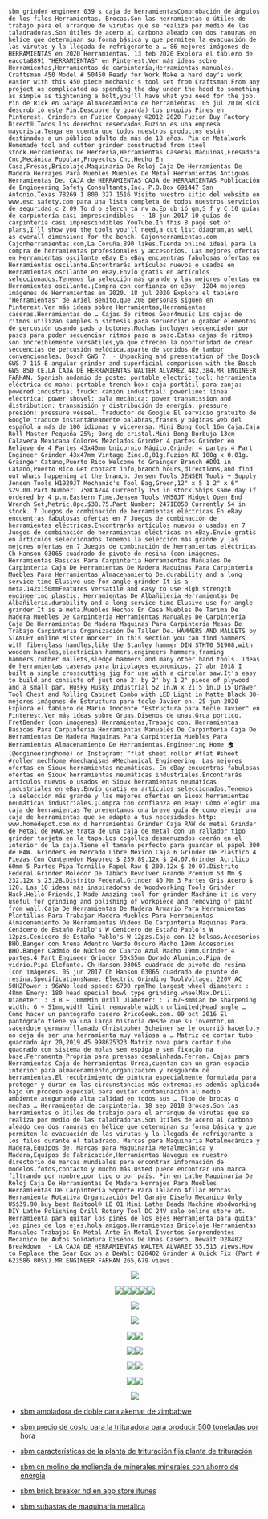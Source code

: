 
```
sbm grinder engineer 039 s caja de herramientasComprobación de ángulos de los filos Herramientas. Brocas.Son las herramientas o útiles de trabajo para el arranque de virutas que se realiza por medio de las taladradoras.Son útiles de acero al carbono aleado con dos ranuras en hélice que determinan su forma básica y que permiten la evacuación de las virutas y la llegada de refrigerante a … 86 mejores imágenes de HERRAMIENTAS en 2020 Herramientas. 13 feb 2020 Explora el tablero de eacota8891 "HERRAMIENTAS" en Pinterest.Ver más ideas sobre Herramientas,Herramientas de carpintería,Herramientas manuales. Craftsman 450 Model # 50450 Ready for Work Make a hard day's work easier with this 450 piece mechanic's tool set from Craftsman.From any project as complicated as spending the day under the hood to something as simple as tightening a bolt,you'll have what you need for the job. Pin de Rick en Garage Almacenamiento de herramientas. 05 jul 2018 Rick descrubrió este Pin.Descubre (y guarda) tus propios Pines en Pinterest. Grinders en Fuzion Company ©2012 2020 Fuzion Buy Factory Direct®.Todos los derechos reservados.Fuzion es una empresa mayorista.Tenga en cuenta que todos nuestros productos están destinados a un público adulto de más de 18 años. Pin on Metalwork Homemade tool and cutter grinder constructed from steel stock.Herramientas De Herreria,Herramientas Caseras,Maquinas,Fresadora Cnc,Mecánica Popular,Proyectos Cnc,Hecho En Casa,Fresas,Bricolaje.Maquinaria De Reloj Caja De Herramientas De Madera Herrajes Para Muebles Muebles De Metal Herramientas Antiguas Herramientas De. CAJA de HERRAMIENTAS CAJA de HERRAMIENTAS Publicación de Engineering Safety Consultants,Inc. P.O.Box 691447 San Antonio,Texas 78269 1 800 327 1516 Visite nuestro sitio del website en www.esc safety.com para una lista completa de todos nuestros servicios de seguridad c 2 09 To d o slerch tá nv a.Ep ub ió gm,S f y C 10 guías de carpintería casi imprescindibles  · 18 jun 2017 10 guías de carpintería casi imprescindibles YouTube.In this 8 page set of plans,I'll show you the tools you'll need,a cut list diagram,as well as overall dimensions for the bench. Cajonherramientas.com Cajonherramientas.com,La Coruña.890 likes.Tienda online ideal para la compra de herramientas profesionales y accesorios. Las mejores ofertas en Herramientas oscilante eBay En eBay encuentras fabulosas ofertas en Herramientas oscilante.Encontrarás artículos nuevos o usados en Herramientas oscilante en eBay.Envío gratis en artículos seleccionados.Tenemos la selección más grande y las mejores ofertas en Herramientas oscilante.¡Compra con confianza en eBay! 1284 mejores imágenes de Herramientas en 2020. 18 jul 2020 Explora el tablero "Herramientas" de Ariel Benito,que 208 personas siguen en Pinterest.Ver más ideas sobre Herramientas,Herramientas caseras,Herramientas de … Cajas de ritmos Gear4music Las cajas de ritmos utilizan samples o síntesis para secuenciar o grabar elementos de percusión usando pads o botones.Muchas incluyen secuenciador por pasos para poder secuenciar ritmos paso a paso.Estas cajas de ritmos son increíblemente versátiles,ya que ofrecen la oportunidad de crear secuencias de percusión melódica,aparte de sonidos de tambor convencionales. Bosch GWS 7  · Unpacking and presentation of the Bosch GWS 7 115 E angular grinder and superficial comparison with the Bosch GWS 850 CE.LA CAJA DE HERRAMIENTAS WALTER ALVAREZ 482,384.MR ENGINEER FARHAN. Spanish andamio de poste: portable electric tool: herramienta eléctrica de mano: portable trench box: caja portátil para zanja: powered industrial truck: camión industrial: powerline: línea eléctrica: power shovel: pala mecánica: power transmission and distribution: transmisión y distribución de energía: pressure: presión: pressure vessel. Traductor de Google El servicio gratuito de Google traduce instantáneamente palabras,frases y páginas web del español a más de 100 idiomas y viceversa. Mini Bong Cool 16m Caja.Caja Roll Master Pequeña 25%; Bong de cristal.Mini Bong Burbuja 13cm Calavera Mexicana Colores Mezclados.Grinder 4 partes.Grinder en Relieve de 4 Partes 43x40mm Unicornio Mágico.Grinder 4 partes.4 Part Engineer Grinder 43x47mm Vintage Zinc.0,01g.Fuzion RX 100g x 0.01g. Grainger Catano,Puerto Rico Welcome to Grainger Branch #D01 in Catano,Puerto Rico.Get contact info,branch hours,directions,and find out whats happening at the branch. Jensen Tools JENSEN Tools + Supply Jensen Tools H1929JT Mechanic's Tool Bag,Green,12" x 5 1 2" x 6" $29.00.Part Number: 758CA244 Currently 153 in stock.Ships same day if ordered by 4 p.m.Eastern Time.Jensen Tools VM50JT Midget Open End Wrench Set,Metric,8pc.$38.75.Part Number: 247IE050 Currently 54 in stock. 7 Juegos de combinación de herramientas eléctricas En eBay encuentras fabulosas ofertas en 7 Juegos de combinación de herramientas eléctricas.Encontrarás artículos nuevos o usados en 7 Juegos de combinación de herramientas eléctricas en eBay.Envío gratis en artículos seleccionados.Tenemos la selección más grande y las mejores ofertas en 7 Juegos de combinación de herramientas eléctricas. Ch Hanson 03065 cuadrado de pivote de resina (con imágenes. Herramientas Basicas Para Carpinteria Herramientas Manuales De Carpintería Caja De Herramientas De Madera Maquinas Para Carpinteria Muebles Para Herramientas Almacenamiento De.durability and a long service time Elusive use for angle grinder It is a meta.142x150mmFeatures Versatile and easy to use High strength engineering plastic. Herramientas De Albañileria Herramientas De Albañileria.durability and a long service time Elusive use for angle grinder It is a meta.Muebles Hechos En Casa Muebles De Tarima De Madera Muebles De Carpintería Herramientas Manuales De Carpintería Caja De Herramientas De Madera Maquinas Para Carpinteria Mesas De Trabajo Carpinteria Organización De Taller De. HAMMERS AND MALLETS by STANLEY online Mister Worker™ In this section you can find hammers with fiberglass handles,like the Stanley hammer DIN STHT0 51908,with wooden handles,electrician hammers,engineers hammers,framing hammers,rubber mallets,sledge hammers and many other hand tools. Ideas de herramientas caseras para bricolages economicos. 27 abr 2018 I built a simple crosscutting jig for use with a circular saw.It's easy to build,and consists of just one 2' by 2' by 1 2" piece of plywood and a small par. Husky Husky Industrial 52 in.W x 21.5 in.D 15 Drawer Tool Chest and Rolling Cabinet Combo with LED Light in Matte Black 30+ mejores imágenes de Estructura para tecle Javier en. 25 jun 2020 Explora el tablero de Mario Inocente "Estructura para tecle Javier" en Pinterest.Ver más ideas sobre Gruas,Disenos de unas,Grua portico. FretBender (con imágenes) Herramientas,Trabajo con. Herramientas Basicas Para Carpinteria Herramientas Manuales De Carpintería Caja De Herramientas De Madera Maquinas Para Carpinteria Muebles Para Herramientas Almacenamiento De Herramientas.Engineering Home 🏠 (@engineeringhome) on Instagram: “flat sheet roller #flat #sheet #roller mechhome #mechanisms #Mechanical Engineering. Las mejores ofertas en Sioux herramientas neumáticas. En eBay encuentras fabulosas ofertas en Sioux herramientas neumáticas industriales.Encontrarás artículos nuevos o usados en Sioux herramientas neumáticas industriales en eBay.Envío gratis en artículos seleccionados.Tenemos la selección más grande y las mejores ofertas en Sioux herramientas neumáticas industriales.¡Compra con confianza en eBay! Cómo elegir una caja de herramientas Te presentamos una breve guía de como elegir una caja de herramientas que se adapte a tus necesidades.http: www.homedepot.com.mx d herramientas Grinder Caja RAW de metal Grinder de Metal de RAW.Se trata de una caja de metal con un rallador tipo grinder tarjeta en la tapa.Los cogollos desmenuzados caerán en el interior de la caja.Tiene el tamaño perfecto para guardar el papel 300 de RAW. Grinders en Mercado Libre México Caja 6 Grinder De Plastico 4 Piezas Con Contenedor Mayoreo $ 239.89.12x $ 24.07.Grinder Acrílico 60mm 5 Partes Pipa Tornillo Papel Raw $ 200.12x $ 20.07.Distrito Federal.Grinder Moledor De Tabaco Revolver Grande Premium 53 Mm $ 232.12x $ 23.28.Distrito Federal.Grinder 40 Mm 3 Partes Gris Acero $ 120. Las 10 ideas más inspiradoras de Woodworking Tools Grinder Hack.Hello Friends,I Made Amazing tool for grinder Machine it is very useful for grinding and polishing of workpiece and removing of paint from wall.Caja De Herramientas De Madera Armario Para Herramientas Plantillas Para Trabajar Madera Muebles Para Herramientas Almacenamiento De Herramientas Videos De Carpinteria Maquinas Para. Cenicero de Estaño Pablo's W Cenicero de Estaño Pablo's W 12pzs.Cenicero de Estaño Pablo's W 12pzs.Caja con 12 bolsas.Accesorios BHO.Banger con Arena Adentro Verde Oscuro Macho 19mm.Accesorios BHO.Banger Cadmio de Núcleo de Cuarzo Azul Macho 19mm.Grinder 4 partes.4 Part Engineer Grinder 50x55mm Dorado Aluminio.Pipa de vidrio.Pipa Elefante. Ch Hanson 03065 cuadrado de pivote de resina (con imágenes. 05 jun 2017 Ch Hanson 03065 cuadrado de pivote de resina.SpecificationsName: Electric Grinding ToolVoltage: 220V AC 50HZPower : 96WNo load speed: 6700 rpmThe largest wheel diameter: : 48mm Emery: 180 head special bowl type grinding wheelMax.Drill Diameter: : 3 8 ~ 10mmMin Drill Diameter: : 7 67~3mmCan be sharpening width: 6 ~ 51mm,width limit removable width unlimited;Head angle … Cómo hacer un pantógrafo casero BricoGeek.com. 09 oct 2016 El pantógrafo tiene ya una larga historia desde que su inventor,un sacerdote germano llamado Christopher Scheiner se le ocurrió hacerlo,y no deja de ser una herramienta muy valiosa a … Matriz de cortar tubo quadrado Apr 20,2019 45 998625323 Matriz nova para cortar tubo quadrado com sistema de molas sem espiga e sem fixação na base.Ferramenta Própria para prensas desalinhada.Ferram. Cajas para Herramientas Caja de herramientas Urrea,cuentan con un gran espacio interior para almacenamiento,organización y resguardo de herramientas.El recubrimiento de pintura especialmente formulada para proteger y durar en las circunstancias más extremas,es además aplicado bajo un proceso especial para evitar contaminación al medio ambiente,asegurando alta calidad en todos sus … Tipo de brocas o mechas … Herramientas de carpintería. 18 sep 2018 Brocas.Son las herramientas o útiles de trabajo para el arranque de virutas que se realiza por medio de las taladradoras.Son útiles de acero al carbono aleado con dos ranuras en hélice que determinan su forma básica y que permiten la evacuación de las virutas y la llegada de refrigerante a los filos durante el taladrado. Marcas para Maquinaria Metalmecánica y Madera,Equipos de. Marcas para Maquinaria Metalmecánica y Madera,Equipos de Fabricación,Herramientas Navegue en nuestro directorio de marcas mundiales para encontrar información de modelos,fotos,contacto y mucho más.Usted puede encontrar una marca filtrando por nombre,por tipo o por país. Pin en Lathe Maquinaria De Reloj Caja De Herramientas De Madera Herrajes Para Muebles Herramientas De Carpintería Soporte Para Taladro Afilar Brocas Herramienta Rotativa Organización Del Garaje Diseño Mecanico Only US$39.90,buy best Raitool® LB 01 Mini Lathe Beads Machine Woodworking DIY Lathe Polishing Drill Rotary Tool DC 24V sale online store at. Herramienta para quitar los pines de los ejes Herramienta para quitar los pines de los ejes.hola amigos.Herramientas Bricolaje Herramientas Manuales Trabajos En Metal Arte En Metal Inventos Sorprendentes Mecanico De Autos Soldadura Diseños De Uñas Casero. Dewalt D28402 Breakdown  · LA CAJA DE HERRAMIENTAS WALTER ALVAREZ 55,513 views.How to Replace the Gear Box on a DeWalt D28402 Grinder A Quick Fix (Part # 623586 00SV).MR ENGINEER FARHAN 265,679 views. 
```

<div align="center">

<a href="https://es-crusher.shibang-china.com/github&k=sbm+grinder+engineer+039+s+caja+de+herramientas"><img src="https://static.shibang-china.com/es/crusher/logo.jpg"></a>

<a href="https://es-crusher.shibang-china.com/github&k=sbm+grinder+engineer+039+s+caja+de+herramientas"><img src="https://static.shibang-china.com/es/crusher/index.jpg"></a><a href="https://es-crusher.shibang-china.com/material.htmlgithub&k=sbm+grinder+engineer+039+s+caja+de+herramientas"><img src="https://static.shibang-china.com/es/crusher/material.jpg"></a><a href="https://es-crusher.shibang-china.com/application.htmlgithub&k=sbm+grinder+engineer+039+s+caja+de+herramientas"><img src="https://static.shibang-china.com/es/crusher/application.jpg"></a><a href="https://es-crusher.shibang-china.com/aboutus.htmlgithub&k=sbm+grinder+engineer+039+s+caja+de+herramientas"><img src="https://static.shibang-china.com/es/crusher/aboutus.jpg"></a><a href="https://es-crusher.shibang-china.com/contact.htmlgithub&k=sbm+grinder+engineer+039+s+caja+de+herramientas"><img src="https://static.shibang-china.com/es/crusher/contact.jpg"></a>

<a href="https://es-crusher.shibang-china.com/github&k=sbm+grinder+engineer+039+s+caja+de+herramientas"><img src="https://static.shibang-china.com/es/crusher/banner.jpg"></a>

<a href="https://swt.shibang-china.com/github&k=sbm+grinder+engineer+039+s+caja+de+herramientas"><img src="https://static.shibang-china.com/es/crusher/text.jpg"></a>

<a href="https://swt.shibang-china.com/github&k=sbm+grinder+engineer+039+s+caja+de+herramientas"><img src="https://static.shibang-china.com/es/crusher/chat.jpg"></a><a href="https://es-crusher.shibang-china.com/contact.htmlgithub&k=sbm+grinder+engineer+039+s+caja+de+herramientas"><img src="https://static.shibang-china.com/es/crusher/message.jpg"></a>

<a href="https://es-crusher.shibang-china.com/products/pe.htmlgithub&k=sbm+grinder+engineer+039+s+caja+de+herramientas"><img src="https://static.shibang-china.com/es/crusher/pe.jpg"></a><a href="https://es-crusher.shibang-china.com/products/pf.htmlgithub&k=sbm+grinder+engineer+039+s+caja+de+herramientas"><img src="https://static.shibang-china.com/es/crusher/pf.jpg"></a>

<a href="https://es-crusher.shibang-china.com/products/hpt.htmlgithub&k=sbm+grinder+engineer+039+s+caja+de+herramientas"><img src="https://static.shibang-china.com/es/crusher/hpt.jpg"></a><a href="https://es-crusher.shibang-china.com/products/vsi.htmlgithub&k=sbm+grinder+engineer+039+s+caja+de+herramientas"><img src="https://static.shibang-china.com/es/crusher/vsi.jpg"></a>

<a href="https://es-crusher.shibang-china.com/products/klv.htmlgithub&k=sbm+grinder+engineer+039+s+caja+de+herramientas"><img src="https://static.shibang-china.com/es/crusher/klv.jpg"></a><a href="https://es-crusher.shibang-china.com/products/portable.htmlgithub&k=sbm+grinder+engineer+039+s+caja+de+herramientas"><img src="https://static.shibang-china.com/es/crusher/portable.jpg"></a>

<a href="https://swt.shibang-china.com/github&k=sbm+grinder+engineer+039+s+caja+de+herramientas"><img src="https://static.shibang-china.com/es/crusher/case.jpg"></a>

</div>


* [sbm amoladora de doble cara akemat de zimbabwe](sbm%20amoladora%20de%20doble%20cara%20akemat%20de%20zimbabwe.md)

* [sbm precio de costo para la trituradora para producir 500 toneladas por hora](sbm%20precio%20de%20costo%20para%20la%20trituradora%20para%20producir%20500%20toneladas%20por%20hora.md)

* [sbm características de la planta de trituración fija planta de trituración](sbm%20caracter%C3%ADsticas%20de%20la%20planta%20de%20trituraci%C3%B3n%20fija%20planta%20de%20trituraci%C3%B3n.md)

* [sbm cn molino de molienda de minerales minerales con ahorro de energía](sbm%20cn%20molino%20de%20molienda%20de%20minerales%20minerales%20con%20ahorro%20de%20energ%C3%ADa.md)

* [sbm brick breaker hd en app store itunes](sbm%20brick%20breaker%20hd%20en%20app%20store%20itunes.md)

* [sbm subastas de maquinaria metálica](sbm%20subastas%20de%20maquinaria%20met%C3%A1lica.md)